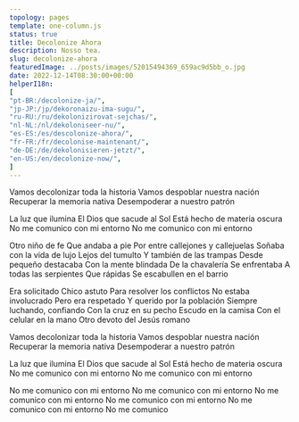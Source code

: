 ```yaml
---
topology: pages
template: one-column.js
status: true
title: Decolonize Ahora
description: Nosso tea.
slug: decolonize-ahora
featuredImage: ../posts/images/52015494369_659ac9d5bb_o.jpg
date: 2022-12-14T08:30:00+00:00
helperI18n:
[
"pt-BR:/decolonize-ja/",
"jp-JP:/jp/dekoronaizu-ima-sugu/",
"ru-RU:/ru/dekolonizirovat-sejchas/",
"nl-NL:/nl/dekoloniseer-nu/",
"es-ES:/es/descolonize-ahora/",
"fr-FR:/fr/decolonise-maintenant/",
"de-DE:/de/dekolonisieren-jetzt/",
"en-US:/en/decolonize-now/",
]
---
```


Vamos decolonizar toda la historia
Vamos despoblar nuestra nación
Recuperar la memoria nativa
Desempoderar a nuestro patrón

La luz que ilumina
El Dios que sacude al Sol
Está hecho de materia oscura
No me comunico con mi entorno
No me comunico con mi entorno

Otro niño de fe
Que andaba a pie
Por entre callejones y callejuelas
Soñaba con la vida de lujo
Lejos del tumulto
Y también de las trampas
Desde pequeño destacaba
Con la mente blindada
De la chavalería
Se enfrentaba
A todas las serpientes
Que rápidas
Se escabullen en el barrio

Era solicitado
Chico astuto
Para resolver los conflictos
No estaba involucrado
Pero era respetado
Y querido por la población
Siempre luchando, confiando
Con la cruz en su pecho
Escudo en la camisa
Con el celular en la mano
Otro devoto del Jesús romano

Vamos decolonizar toda la historia
Vamos despoblar nuestra nación
Recuperar la memoria nativa
Desempoderar a nuestro patrón

La luz que ilumina
El Dios que sacude al Sol
Está hecho de materia oscura
No me comunico con mi entorno
No me comunico con mi entorno

No me comunico con mi entorno
No me comunico con mi entorno
No me comunico con mi entorno
No me comunico con mi entorno
No me comunico con mi entorno
No me comunico
